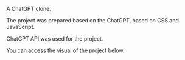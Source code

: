 A ChatGPT clone.

The project was prepared based on the ChatGPT, based on CSS and JavaScript.

ChatGPT API was used for the project.

You can access the visual of the project below.
